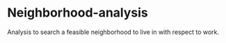# Neighborhood-analysis
Analysis to search a feasible neighborhood to live in with respect to work.
